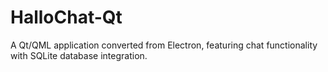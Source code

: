 # HalloChat-Qt

A Qt/QML application converted from Electron, featuring chat functionality with SQLite database integration.